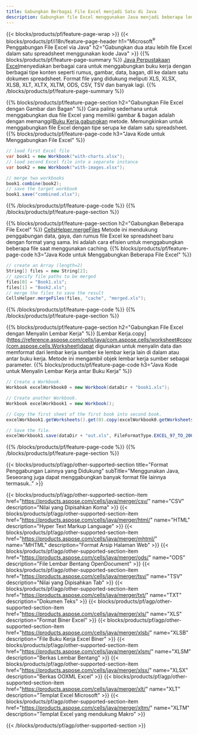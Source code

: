 ```yaml
---
title: Gabungkan Berbagai File Excel menjadi Satu di Java
description: Gabungkan file Excel menggunakan Java menjadi beberapa lembar atau satu lembar. Gabungkan, gabungkan, atau gabungkan dokumen Excel ke PDF, Gambar dan HTML juga.
---
```

{{< blocks/products/pf/feature-page-wrap >}}
{{< blocks/products/pf/i18n/feature-page-header h1="Microsoft<sup>&reg;</sup> Penggabungan File Excel via Java" h2="Gabungkan dua atau lebih file Excel dalam satu spreadsheet menggunakan kode Java" >}}
{{% blocks/products/pf/feature-page-summary %}}
[Java Perpustakaan Excel](/cells/id/java/)menyediakan berbagai cara untuk menggabungkan buku kerja dengan berbagai tipe konten seperti rumus, gambar, data, bagan, dll ke dalam satu dokumen spreadsheet. Format file yang didukung meliputi XLS, XLSX, XLSB, XLT, XLTX, XLTM, ODS, CSV, TSV dan banyak lagi.
{{% /blocks/products/pf/feature-page-summary %}}

{{% blocks/products/pf/feature-page-section h2="Gabungkan File Excel dengan Gambar dan Bagan" %}}
 Cara paling sederhana untuk menggabungkan dua file Excel yang memiliki gambar & bagan adalah dengan memanggil[Buku Kerja.gabungkan](https://reference.aspose.com/cells/java/com.aspose.cells/workbook#combine(com.aspose.cells.Workbook)) metode. Memungkinkan untuk menggabungkan file Excel dengan tipe serupa ke dalam satu spreadsheet.
{{% blocks/products/pf/feature-page-code h3="Java Kode untuk Menggabungkan File Excel" %}}

```cs
// load first Excel file
var book1 = new Workbook("with-charts.xlsx");
// load second Excel file into a separate instance
var book2 = new Workbook("with-images.xlsx");

// merge two workbooks
book1.combine(book2);
// save the target workbook 
book1.save("combined.xlsx");
```
{{% /blocks/products/pf/feature-page-code %}}
{{% /blocks/products/pf/feature-page-section %}}

{{% blocks/products/pf/feature-page-section h2="Gabungkan Beberapa File Excel" %}}
[CellsHelper.mergeFiles](https://reference.aspose.com/cells/java/com.aspose.cells/cellshelper#mergeFiles) Metode ini mendukung penggabungan data, gaya, dan rumus file Excel ke spreadsheet baru dengan format yang sama. Ini adalah cara efisien untuk menggabungkan beberapa file saat menggunakan caching.
{{% blocks/products/pf/feature-page-code h3="Java Kode untuk Menggabungkan Beberapa File Excel" %}}

```cs
// create an Array (length=2)
String[] files = new String[2];
// specify file paths to be merged
files[0] = "Book1.xls";
files[1] = "Book2.xls";
// merge the files to save the result
CellsHelper.mergeFiles(files, "cache", "merged.xls");

```
{{% /blocks/products/pf/feature-page-code %}}
{{% /blocks/products/pf/feature-page-section %}}

{{% blocks/products/pf/feature-page-section h2="Gabungkan File Excel dengan Menyalin Lembar Kerja" %}}
[Lembar Kerja.copy](https://reference.aspose.com/cells/java/com.aspose.cells/worksheet#copy(com.aspose.cells.Worksheet)dapat digunakan untuk menyalin data dan memformat dari lembar kerja sumber ke lembar kerja lain di dalam atau antar buku kerja. Metode ini mengambil objek lembar kerja sumber sebagai parameter.
{{% blocks/products/pf/feature-page-code h3="Java Kode untuk Menyalin Lembar Kerja antar Buku Kerja" %}}

```cs
// Create a Workbook.
Workbook excelWorkbook0 = new Workbook(dataDir + "book1.xls");

// Create another Workbook.
Workbook excelWorkbook1 = new Workbook();

// Copy the first sheet of the first book into second book.
excelWorkbook1.getWorksheets().get(0).copy(excelWorkbook0.getWorksheets().get(0));

// Save the file.
excelWorkbook1.save(dataDir + "out.xls", FileFormatType.EXCEL_97_TO_2003);
```
{{% /blocks/products/pf/feature-page-code %}}
{{% /blocks/products/pf/feature-page-section %}}

{{< blocks/products/pf/agp/other-supported-section title="Format Penggabungan Lainnya yang Didukung" subTitle="Menggunakan Java, Seseorang juga dapat menggabungkan banyak format file lainnya termasuk.." >}}

{{< blocks/products/pf/agp/other-supported-section-item href="https://products.aspose.com/cells/java/merger/csv/" name="CSV" description="Nilai yang Dipisahkan Koma" >}}
{{< blocks/products/pf/agp/other-supported-section-item href="https://products.aspose.com/cells/java/merger/html/" name="HTML" description="Hyper Text Markup Language" >}}
{{< blocks/products/pf/agp/other-supported-section-item href="https://products.aspose.com/cells/java/merger/mhtml/" name="MHTML" description="Format Arsip Halaman Web" >}}
{{< blocks/products/pf/agp/other-supported-section-item href="https://products.aspose.com/cells/java/merger/ods/" name="ODS" description="File Lembar Bentang OpenDocument" >}}
{{< blocks/products/pf/agp/other-supported-section-item href="https://products.aspose.com/cells/java/merger/tsv/" name="TSV" description="Nilai yang Dipisahkan Tab" >}}
{{< blocks/products/pf/agp/other-supported-section-item href="https://products.aspose.com/cells/java/merger/txt/" name="TXT" description="Dokumen Teks" >}}
{{< blocks/products/pf/agp/other-supported-section-item href="https://products.aspose.com/cells/java/merger/xls/" name="XLS" description="Format Biner Excel" >}}
{{< blocks/products/pf/agp/other-supported-section-item href="https://products.aspose.com/cells/java/merger/xlsb/" name="XLSB" description="File Buku Kerja Excel Biner" >}}
{{< blocks/products/pf/agp/other-supported-section-item href="https://products.aspose.com/cells/java/merger/xlsm/" name="XLSM" description="Berkas Lembar Bentang" >}}
{{< blocks/products/pf/agp/other-supported-section-item href="https://products.aspose.com/cells/java/merger/xlsx/" name="XLSX" description="Berkas OOXML Excel" >}}
{{< blocks/products/pf/agp/other-supported-section-item href="https://products.aspose.com/cells/java/merger/xlt/" name="XLT" description="Templat Excel Microsoft" >}}
{{< blocks/products/pf/agp/other-supported-section-item href="https://products.aspose.com/cells/java/merger/xltm/" name="XLTM" description="Templat Excel yang mendukung Makro" >}}

{{< /blocks/products/pf/agp/other-supported-section >}}
